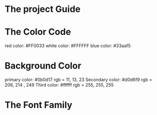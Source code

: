 # The project Guide
 
# The Color Code

red color: #FF0033
white color: #FFFFFF
blue color: #33aaf5

 # Background Color
 primary color:   #0b0d17   rgb = 11, 13, 23
 Secondary color: #d0d6f9   rgb = 208, 214 , 249
 Third color: #ffffff   rgb = 255, 255, 255






# The Font Family


